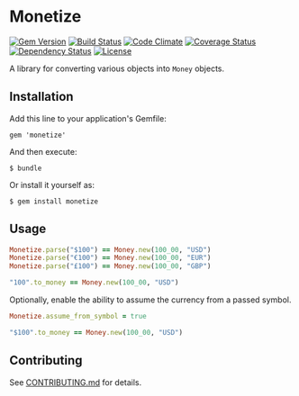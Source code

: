 # Monetize

[![Gem Version](https://badge.fury.io/rb/monetize.png)](http://badge.fury.io/rb/monetize)
[![Build Status](https://travis-ci.org/RubyMoney/monetize.png?branch=master)](https://travis-ci.org/RubyMoney/monetize)
[![Code Climate](https://codeclimate.com/github/RubyMoney/monetize.png)](https://codeclimate.com/github/RubyMoney/monetize)
[![Coverage Status](https://coveralls.io/repos/RubyMoney/monetize/badge.png)](https://coveralls.io/r/RubyMoney/monetize)
[![Dependency Status](https://gemnasium.com/RubyMoney/monetize.png)](https://gemnasium.com/RubyMoney/monetize)
[![License](http://img.shields.io/license/MIT.png?color=green)](http://opensource.org/licenses/MIT)

A library for converting various objects into `Money` objects.

## Installation

Add this line to your application's Gemfile:

    gem 'monetize'

And then execute:

    $ bundle

Or install it yourself as:

    $ gem install monetize

## Usage

```ruby
Monetize.parse("$100") == Money.new(100_00, "USD")
Monetize.parse("€100") == Money.new(100_00, "EUR")
Monetize.parse("£100") == Money.new(100_00, "GBP")

"100".to_money == Money.new(100_00, "USD")
```

Optionally, enable the ability to assume the currency from a passed symbol.

```ruby
Monetize.assume_from_symbol = true

"$100".to_money == Money.new(100_00, "USD")
```

## Contributing

See [CONTRIBUTING.md](CONTRIBUTING.md) for details.
